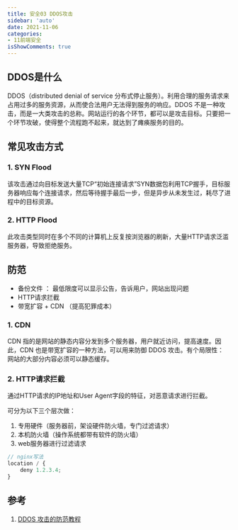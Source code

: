 ```yaml
---
title: 安全03 DDOS攻击
sidebar: 'auto'
date: 2021-11-06
categories:
- 11前端安全
isShowComments: true
---
```




## DDOS是什么

DDOS（distributed denial of service 分布式停止服务）。利用合理的服务请求来占用过多的服务资源，从而使合法用户无法得到服务的响应。DDOS 不是一种攻击，而是一大类攻击的总称。网站运行的各个环节，都可以是攻击目标。只要把一个环节攻破，使得整个流程跑不起来，就达到了瘫痪服务的目的。

## 常见攻击方式

### 1. SYN Flood

该攻击通过向目标发送大量TCP“初始连接请求”SYN数据包利用TCP握手，目标服务器响应每个连接请求，然后等待握手最后一步，但是异步从未发生过，耗尽了进程中的目标资源。

### 2. HTTP Flood

此攻击类型同时在多个不同的计算机上反复按浏览器的刷新，大量HTTP请求泛滥服务器，导致拒绝服务。

## 防范

-   备份文件 ： 最低限度可以显示公告，告诉用户，网站出现问题
-   HTTP请求拦截
-   带宽扩容 + CDN （提高犯罪成本）



### 1. CDN

CDN 指的是网站的静态内容分发到多个服务器，用户就近访问，提高速度。因此，CDN 也是带宽扩容的一种方法，可以用来防御 DDOS 攻击。有个局限性： 网站的大部分内容必须可以静态缓存。



### 2. HTTP请求拦截

通过HTTP请求的IP地址和User Agent字段的特征，对恶意请求进行拦截。

可分为以下三个层次做：

1.   专用硬件（服务器前，架设硬件防火墙，专门过滤请求）
2.   本机防火墙（操作系统都带有软件的防火墙）
3.   web服务器进行过滤请求

```js
// nginx写法
location / {
    deny 1.2.3.4;
}
```



## 参考

1.   [DDOS 攻击的防范教程](http://www.ruanyifeng.com/blog/2018/06/ddos.html)

